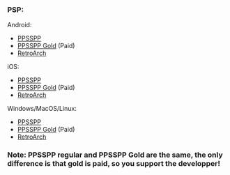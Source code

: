 ### PSP:

Android:
- [PPSSPP](https://play.google.com/store/apps/details?id=org.ppsspp.ppsspp&hl=en)
- [PPSSPP Gold](https://play.google.com/store/apps/details?id=org.ppsspp.ppssppgold&hl=en_CA) (Paid)
- [RetroArch](https://www.retroarch.com/?page=platforms)

iOS:
- [PPSSPP](https://apps.apple.com/us/app/ppsspp-psp-emulator/id6496972903)
- [PPSSPP Gold](https://apps.apple.com/us/app/ppsspp-gold-psp-emulator/id6502287918) (Paid)
- [RetroArch](https://apps.apple.com/ca/app/retroarch/id6499539433)

Windows/MacOS/Linux:
- [PPSSPP](https://www.ppsspp.org/download/)
- [PPSSPP Gold](https://www.ppsspp.org/buygold/) (Paid)
- [RetroArch](https://www.retroarch.com/?page=platforms)

### Note: PPSSPP regular and PPSSPP Gold are the same, the only difference is that gold is paid, so you support the developper!
